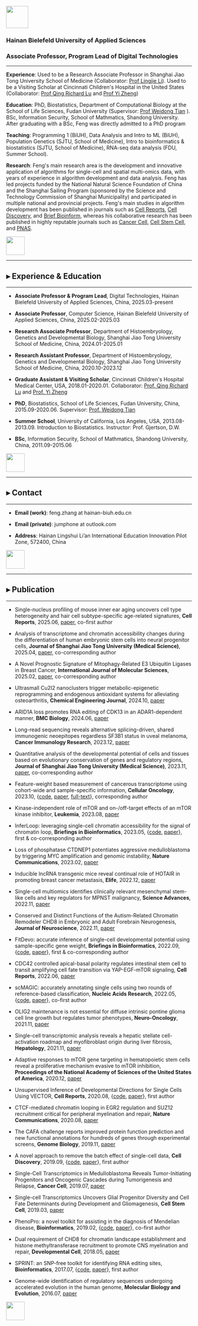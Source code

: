 <p float="left">
<img src="https://fzhang.bioinfo-lab.com/img/biuh_logo.jpg" height="60">
</p>

### Hainan Bielefeld University of Applied Sciences
### Associate Professor, Program Lead of Digital Technologies

---------------------------------------

**Experience**: Used to be a Research Associate Professor in Shanghai Jiao Tong University School of Medicine (Collaborator: [Prof Lingjie Li](https://www.shsmu.edu.cn/cbmsen/info/1072/1301.htm)). Used to be a Visiting Scholar at Cincinnati Children's Hospital in the United States (Collaborator: [Prof Qing Richard Lu](https://www.cincinnatichildrens.org/bio/l/qing-richard-lu) and [Prof Yi Zheng](https://www.cincinnatichildrens.org/bio/z/yi-zheng)) 

**Education**: PhD, Biostatistics, Department of Computational Biology at the School of Life Sciences, Fudan University (Supervisor: [Prof Weidong Tian](https://life.fudan.edu.cn/9f/60/c31283a368480/page.htm)
). BSc, Information Security, School of Mathmatics, Shandong University. After graduating with a BSc, Feng was directly admitted to a PhD program

**Teaching**: Programming 1 (BiUH), Data Analysis and Intro to ML (BiUH),  Population Genetics (SJTU, School of Medicine), Intro to bioinformatics & biostatistics (SJTU, School of Medicine),  RNA-seq data analysis (FDU, Summer School).

**Research**: Feng's main research area is the development and innovative application of algorithms for single-cell and spatial multi-omics data, with years of experience in algorithm development and data analysis. Feng has led projects funded by the National Natural Science Foundation of China and the Shanghai Sailing Program (sponsored by the Science and Technology Commission of Shanghai Municipality) and participated in multiple national and provincial projects. Feng's main studies in algorithm development has been published in journals such as [Cell Reports](https://doi.org/10.1016/j.celrep.2021.110009), [Cell Discovery](https://doi.org/10.1038/s41421-019-0114-x), and [Brief Bioinform](https://doi.org/10.1093/bib/bbad166), whereas his collaborative research has been published in highly reputable journals such as [Cancer Cell](https://doi.org/10.1016/j.ccell.2019.07.009), [Cell Stem Cell](https://doi.org/10.1016/j.stem.2019.03.006), and [PNAS](https://www.pnas.org/content/118/1/e2020102118).


<img src="https://fzhang.bioinfo-lab.com/img/white.png" height="50">


---------------------------------------

## ▸ Experience & Education

---------------------------------------

* **Associate Professor & Program Lead**, Digital Technologies, Hainan Bielefeld University of Applied Sciences, China, 2025.03-present

* **Associate Professor**, Computer Science, Hainan Bielefeld University of Applied Sciences, China, 2025.02-2025.03

* **Research Associate Professor**, Department of Histoembryology, Genetics and Developmental Biology, Shanghai Jiao Tong University School of Medicine, China, 2024.01-2025.01

* **Research Assistant Professor**, Department of Histoembryology, Genetics and Developmental Biology, Shanghai Jiao Tong University School of Medicine, China, 2020.10-2023.12

* **Graduate Assistant & Visiting Scholar**, Cincinnati Children's Hospital Medical Center, USA, 2018.01-2020.01. Collaborator: [Prof. Qing Richard Lu](https://www.cincinnatichildrens.org/bio/l/qing-richard-lu) and [Prof. Yi Zheng](https://www.cincinnatichildrens.org/bio/z/yi-zheng)

* **PhD**, Biostatistics, School of Life Sciences, Fudan University, China, 2015.09-2020.06. Supervisor: [Prof. Weidong Tian](https://life.fudan.edu.cn/9f/60/c31283a368480/page.htm)

* **Summer School**, University of California, Los Angeles, USA, 2013.08-2013.09. Introduction to Biostatistics. Instructor: Prof. Gjertson, D.W.

* **BSc**, Information Security, School of Mathmatics, Shandong University, China, 2011.09-2015.06 

<img src="https://fzhang.bioinfo-lab.com/img/white.png" height="50">

---------------------------------------

## ▸ Contact

---------------------------------------

* **Email (work)**: feng.zhang at hainan-biuh.edu.cn

* **Email (private)**: jumphone at outlook.com 

* **Address**: Hainan Lingshui Li’an International Education Innovation Pilot Zone, 572400, China


<img src="https://fzhang.bioinfo-lab.com/img/white.png" height="50">

---------------------------------------

## ▸ Publication

---------------------------------------

  * Single-nucleus profiling of mouse inner ear aging uncovers cell type heterogeneity and hair cell subtype-specific age-related signatures, **Cell Reports**, 2025.06, [paper](https://doi.org/10.1016/j.celrep.2025.115781), co-first author
  
  * Analysis of transcriptome and chromatin accessibility changes during the differentiation of human embryonic stem cells into neural progenitor cells, **Journal of Shanghai Jiao Tong University (Medical Science)**, 2025.04, [paper](https://xuebao.shsmu.edu.cn/CN/10.3969/j.issn.1674-8115.2025.04.001), co-corresponding author
  
  * A Novel Prognostic Signature of Mitophagy-Related E3 Ubiquitin Ligases in Breast Cancer, **International Journal of Molecular Sciences**, 2025.02, [paper](https://doi.org/10.3390/ijms26041551), co-corresponding author

  * Ultrasmall Cu2I2 nanoclusters trigger metabolic-epigenetic reprogramming and endogenous antioxidant systems for alleviating osteoarthritis, **Chemical Engineering Journal**, 2024.10, [paper](https://doi.org/10.1016/j.cej.2024.154568)
  
  * ARID1A loss promotes RNA editing of CDK13 in an ADAR1-dependent manner, **BMC Biology**, 2024.06, [paper](https://doi.org/10.1186/s12915-024-01927-9)

  * Long-read sequencing reveals alternative splicing-driven, shared immunogenic neoepitopes regardless SF3B1 status in uveal melanoma, **Cancer Immunology Research**, 2023.12, [paper](https://doi.org/10.1158/2326-6066.cir-23-0083)

  * Quantitative analysis of the developmental potential of cells and tissues based on evolutionary conservation of genes and regulatory regions, **Journal of Shanghai Jiao Tong University (Medical Science)**, 2023.11, [paper](https://xuebao.shsmu.edu.cn/CN/10.3969/j.issn.1674-8115.2023.11.006), co-corresponding author

  * Feature-weight based measurement of cancerous transcriptome using cohort-wide and sample-specific information, **Cellular Oncology**, 2023.10, {[code](https://github.com/jumphone/FWP), [paper](https://doi.org/10.1007/s13402-023-00879-6), [full-text](https://rdcu.be/dn9I1)}, corresponding author
  
  * Kinase-independent role of mTOR and on-/off-target effects of an mTOR kinase inhibitor, **Leukemia**, 2023.08, [paper](https://doi.org/10.1038/s41375-023-01987-w)

  * InferLoop: leveraging single-cell chromatin accessibility for the signal of chromatin loop, **Briefings in Bioinformatics**, 2023.05, {[code](https://github.com/jumphone/InferLoop), [paper](https://doi.org/10.1093/bib/bbad166)}, first & co-corresponding author
  
  * Loss of phosphatase CTDNEP1 potentiates aggressive medulloblastoma by triggering MYC amplification and genomic instability, **Nature Communications**, 2023.02, [paper](https://doi.org/10.1038/s41467-023-36400-8)
  
  * Inducible lncRNA transgenic mice reveal continual role of HOTAIR in promoting breast cancer metastasis, **Elife**, 2022.12, [paper](https://doi.org/10.7554/elife.79126)
  
  * Single-cell multiomics identifies clinically relevant mesenchymal stem-like cells and key regulators for MPNST malignancy, **Science Advances**, 2022.11, [paper](https://doi.org/10.1126/sciadv.abo5442)
  
  * Conserved and Distinct Functions of the Autism-Related Chromatin Remodeler CHD8 in Embryonic and Adult Forebrain Neurogenesis, **Journal of Neuroscience**, 2022.11, [paper](https://doi.org/10.1523/JNEUROSCI.2400-21.2022)

  * FitDevo: accurate inference of single-cell developmental potential using sample-specific gene weight, **Briefings in Bioinformatics**, 2022.09, {[code](https://github.com/jumphone/FitDevo), [paper](https://doi.org/10.1093/bib/bbac293)}, first & co-corresponding author
  
  * CDC42 controlled apical-basal polarity regulates intestinal stem cell to transit amplifying cell fate transition via YAP-EGF-mTOR signaling, **Cell Reports**, 2022.06, [paper](https://doi.org/10.1016/j.celrep.2021.110009)

  * scMAGIC: accurately annotating single cells using two rounds of reference-based classification, **Nucleic Acids Research**, 2022.05, {[code](https://github.com/TianLab-Bioinfo/scMAGIC), [paper](https://doi.org/10.1093/nar/gkab1275)}, co-first author

  * OLIG2 maintenance is not essential for diffuse intrinsic pontine glioma cell line growth but regulates tumor phenotypes, **Neuro-Oncology**, 2021.11, [paper](https://doi.org/10.1093/neuonc/noab016)

  * Single-cell transcriptomic analysis reveals a hepatic stellate cell-activation roadmap and myofibroblast origin during liver fibrosis, **Hepatology**, 2021.11, [paper](https://doi.org/10.1002/hep.31987)

  * Adaptive responses to mTOR gene targeting in hematopoietic stem cells reveal a proliferative mechanism evasive to mTOR inhibition, **Proceedings of the National Academy of Sciences of the United States of America**, 2020.12, [paper](https://www.pnas.org/content/118/1/e2020102118)

  * Unsupervised Inference of Developmental Directions for Single Cells Using VECTOR, **Cell Reports**, 2020.08, {[code](https://github.com/jumphone/Vector), [paper](https://doi.org/10.1016/j.celrep.2020.108069)}, first author
 
  * CTCF-mediated chromatin looping in EGR2 regulation and SUZ12 recruitment critical for peripheral myelination and repair, **Nature Communications**, 2020.08, [paper](https://doi.org/10.1038/s41467-020-17955-2)

  * The CAFA challenge reports improved protein function prediction and new functional annotations for hundreds of genes through experimental screens, **Genome Biology**, 2019.11, [paper](https://doi.org/10.1186/s13059-019-1835-8)

  * A novel approach to remove the batch effect of single-cell data, **Cell Discovery**, 2019.09, {[code](https://github.com/jumphone/BEER), [paper](https://doi.org/10.1038/s41421-019-0114-x)}, first author

  * Single-Cell Transcriptomics in Medulloblastoma Reveals Tumor-Initiating Progenitors and Oncogenic Cascades during Tumorigenesis and Relapse, **Cancer Cell**, 2019.07, [paper](https://doi.org/10.1016/j.ccell.2019.07.009)

  * Single-cell Transcriptomics Uncovers Glial Progenitor Diversity and Cell Fate Determinants during Development and Gliomagenesis, **Cell Stem Cell**, 2019.03, [paper](https://doi.org/10.1016/j.stem.2019.03.006)

  * PhenoPro: a novel toolkit for assisting in the diagnosis of Mendelian disease, **Bioinformatics**, 2019.02, {[code](https://github.com/jumphone/PhenoPro), [paper](https://doi.org/10.1093/bioinformatics/btz100)}, co-first author

  * Dual requirement of CHD8 for chromatin landscape establishment and histone methyltransferase recruitment to promote CNS myelination and repair, **Developmental Cell**, 2018.05, [paper](https://doi.org/10.1016/j.devcel.2018.05.022)

  * SPRINT: an SNP-free toolkit for identifying RNA editing sites, **Bioinformatics**, 2017.07, {[code](https://github.com/jumphone/SPRINT), [paper](https://doi.org/10.1093/bioinformatics/btx473)}, first author
    
  * Genome-wide identification of regulatory sequences undergoing accelerated evolution in the human genome, **Molecular Biology and Evolution**, 2016.07, [paper](https://doi.org/10.1093/molbev/msw128)

<img src="https://fzhang.bioinfo-lab.com/img/white.png" height="50">


